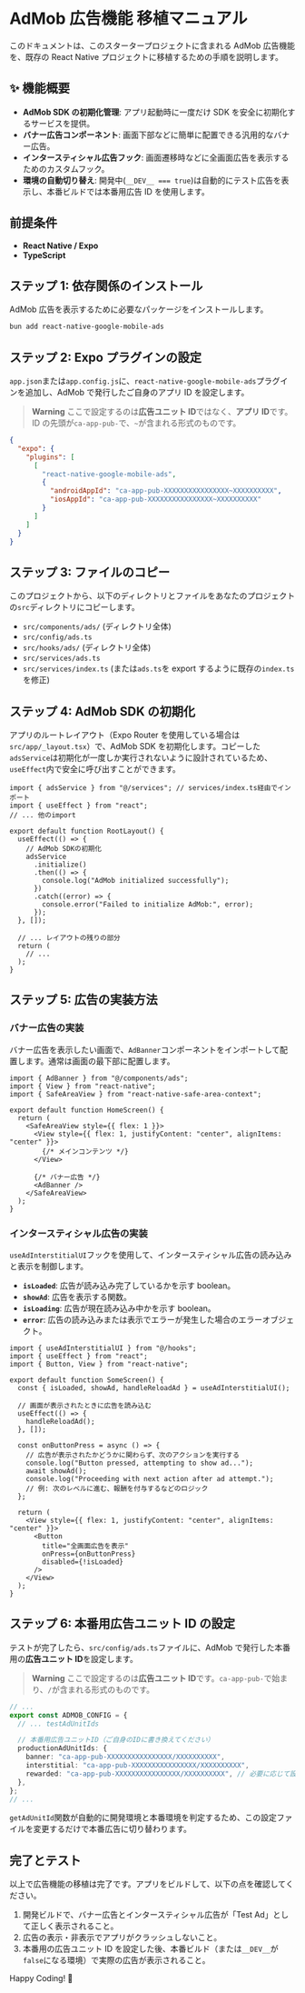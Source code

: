 # AdMob 広告機能 移植マニュアル

このドキュメントは、このスタータープロジェクトに含まれる AdMob 広告機能を、既存の React Native プロジェクトに移植するための手順を説明します。

## ✨ 機能概要

- **AdMob SDK の初期化管理**: アプリ起動時に一度だけ SDK を安全に初期化するサービスを提供。
- **バナー広告コンポーネント**: 画面下部などに簡単に配置できる汎用的なバナー広告。
- **インタースティシャル広告フック**: 画面遷移時などに全画面広告を表示するためのカスタムフック。
- **環境の自動切り替え**: 開発中(`__DEV__ === true`)は自動的にテスト広告を表示し、本番ビルドでは本番用広告 ID を使用します。

## 前提条件

- **React Native / Expo**
- **TypeScript**

## ステップ 1: 依存関係のインストール

AdMob 広告を表示するために必要なパッケージをインストールします。

```bash
bun add react-native-google-mobile-ads
```

## ステップ 2: Expo プラグインの設定

`app.json`または`app.config.js`に、`react-native-google-mobile-ads`プラグインを追加し、AdMob で発行したご自身のアプリ ID を設定します。

> **Warning**
> ここで設定するのは**広告ユニット ID**ではなく、**アプリ ID**です。ID の先頭が`ca-app-pub-`で、`~`が含まれる形式のものです。

```json:app.json
{
  "expo": {
    "plugins": [
      [
        "react-native-google-mobile-ads",
        {
          "androidAppId": "ca-app-pub-XXXXXXXXXXXXXXXX~XXXXXXXXXX",
          "iosAppId": "ca-app-pub-XXXXXXXXXXXXXXXX~XXXXXXXXXX"
        }
      ]
    ]
  }
}
```

## ステップ 3: ファイルのコピー

このプロジェクトから、以下のディレクトリとファイルをあなたのプロジェクトの`src`ディレクトリにコピーします。

- `src/components/ads/` (ディレクトリ全体)
- `src/config/ads.ts`
- `src/hooks/ads/` (ディレクトリ全体)
- `src/services/ads.ts`
- `src/services/index.ts` (または`ads.ts`を export するように既存の`index.ts`を修正)

## ステップ 4: AdMob SDK の初期化

アプリのルートレイアウト（Expo Router を使用している場合は`src/app/_layout.tsx`）で、AdMob SDK を初期化します。コピーした`adsService`は初期化が一度しか実行されないように設計されているため、`useEffect`内で安全に呼び出すことができます。

```tsx:src/app/_layout.tsx
import { adsService } from "@/services"; // services/index.ts経由でインポート
import { useEffect } from "react";
// ... 他のimport

export default function RootLayout() {
  useEffect(() => {
    // AdMob SDKの初期化
    adsService
      .initialize()
      .then(() => {
        console.log("AdMob initialized successfully");
      })
      .catch((error) => {
        console.error("Failed to initialize AdMob:", error);
      });
  }, []);

  // ... レイアウトの残りの部分
  return (
    // ...
  );
}
```

## ステップ 5: 広告の実装方法

### バナー広告の実装

バナー広告を表示したい画面で、`AdBanner`コンポーネントをインポートして配置します。通常は画面の最下部に配置します。

```tsx:src/app/index.tsx
import { AdBanner } from "@/components/ads";
import { View } from "react-native";
import { SafeAreaView } from "react-native-safe-area-context";

export default function HomeScreen() {
  return (
    <SafeAreaView style={{ flex: 1 }}>
      <View style={{ flex: 1, justifyContent: "center", alignItems: "center" }}>
        {/* メインコンテンツ */}
      </View>

      {/* バナー広告 */}
      <AdBanner />
    </SafeAreaView>
  );
}
```

### インタースティシャル広告の実装

`useAdInterstitialUI`フックを使用して、インタースティシャル広告の読み込みと表示を制御します。

- **`isLoaded`**: 広告が読み込み完了しているかを示す boolean。
- **`showAd`**: 広告を表示する関数。
- **`isLoading`**: 広告が現在読み込み中かを示す boolean。
- **`error`**: 広告の読み込みまたは表示でエラーが発生した場合のエラーオブジェクト。

```tsx:src/app/someScreen.tsx
import { useAdInterstitialUI } from "@/hooks";
import { useEffect } from "react";
import { Button, View } from "react-native";

export default function SomeScreen() {
  const { isLoaded, showAd, handleReloadAd } = useAdInterstitialUI();

  // 画面が表示されたときに広告を読み込む
  useEffect(() => {
    handleReloadAd();
  }, []);

  const onButtonPress = async () => {
    // 広告が表示されたかどうかに関わらず、次のアクションを実行する
    console.log("Button pressed, attempting to show ad...");
    await showAd();
    console.log("Proceeding with next action after ad attempt.");
    // 例: 次のレベルに進む、報酬を付与するなどのロジック
  };

  return (
    <View style={{ flex: 1, justifyContent: "center", alignItems: "center" }}>
      <Button
        title="全画面広告を表示"
        onPress={onButtonPress}
        disabled={!isLoaded}
      />
    </View>
  );
}
```

## ステップ 6: 本番用広告ユニット ID の設定

テストが完了したら、`src/config/ads.ts`ファイルに、AdMob で発行した本番用の**広告ユニット ID**を設定します。

> **Warning**
> ここで設定するのは**広告ユニット ID**です。`ca-app-pub-`で始まり、`/`が含まれる形式のものです。

```typescript:src/config/ads.ts
// ...
export const ADMOB_CONFIG = {
  // ... testAdUnitIds

  // 本番用広告ユニットID（ご自身のIDに書き換えてください）
  productionAdUnitIds: {
    banner: "ca-app-pub-XXXXXXXXXXXXXXXX/XXXXXXXXXX",
    interstitial: "ca-app-pub-XXXXXXXXXXXXXXXX/XXXXXXXXXX",
    rewarded: "ca-app-pub-XXXXXXXXXXXXXXXX/XXXXXXXXXX", // 必要に応じて設定
  },
};
// ...
```

`getAdUnitId`関数が自動的に開発環境と本番環境を判定するため、この設定ファイルを変更するだけで本番広告に切り替わります。

## 完了とテスト

以上で広告機能の移植は完了です。アプリをビルドして、以下の点を確認してください。

1.  開発ビルドで、バナー広告とインタースティシャル広告が「Test Ad」として正しく表示されること。
2.  広告の表示・非表示でアプリがクラッシュしないこと。
3.  本番用の広告ユニット ID を設定した後、本番ビルド（または`__DEV__`が`false`になる環境）で実際の広告が表示されること。

Happy Coding! 🎉
